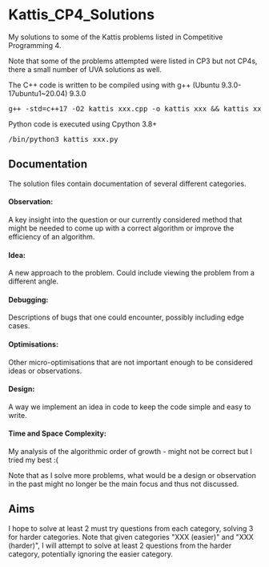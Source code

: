 # Kattis_CP4_Solutions
My solutions to some of the Kattis problems listed in Competitive Programming 4. 

Note that some of the problems attempted were listed in CP3 but not CP4s, there a small number of UVA solutions as well.

The C++ code is written to be compiled using with g++ (Ubuntu 9.3.0-17ubuntu1~20.04) 9.3.0
<pre>g++ -std=c++17 -O2 kattis_xxx.cpp -o kattis_xxx && kattis_xxx</pre>

Python code is executed using Cpython 3.8+ 
<pre>/bin/python3 kattis_xxx.py</pre>

## Documentation
The solution files contain documentation of several different categories.

#### Observation: 
A key insight into the question or our currently considered method that might be needed to come up with a correct algorithm or improve the efficiency of an algorithm.

#### Idea:
A new approach to the problem. Could include viewing the problem from a different angle.

#### Debugging:
Descriptions of bugs that one could encounter, possibly including edge cases.

#### Optimisations:
Other micro-optimisations that are not important enough to be considered ideas or observations.

#### Design:
A way we implement an idea in code to keep the code simple and easy to write.

#### Time and Space Complexity:
My analysis of the algorithmic order of growth - might not be correct but I tried my best :(

Note that as I solve more problems, what would be a design or observation in the past might no longer be the main focus and thus not discussed.

## Aims
I hope to solve at least 2 must try questions from each category, solving 3 for harder categories. Note that given categories "XXX (easier)" and "XXX (harder)", I will attempt to solve at least 2 questions from the harder category, potentially ignoring the easier category.
